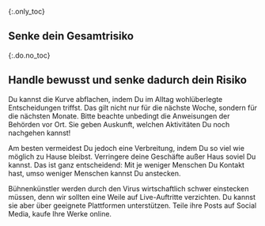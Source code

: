 {:.only_toc}
## Senke dein Gesamtrisiko

{:.do.no_toc}
## Handle bewusst und senke dadurch dein Risiko

Du kannst die Kurve abflachen, indem Du im Alltag wohlüberlegte Entscheidungen triffst. Das gilt nicht nur für die nächste Woche, sondern für die nächsten Monate. Bitte beachte unbedingt die Anweisungen der Behörden vor Ort. Sie geben Auskunft, welchen Aktivitäten Du noch nachgehen kannst! 

Am besten vermeidest Du jedoch eine Verbreitung, indem Du so viel wie möglich zu Hause bleibst. Verringere deine Geschäfte außer Haus soviel Du kannst. Das ist ganz entscheidend: Mit je weniger Menschen Du Kontakt hast, umso weniger Menschen kannst Du anstecken. 
 
Bühnenkünstler werden durch den Virus wirtschaftlich schwer einstecken müssen, denn wir sollten eine Weile auf Live-Auftritte verzichten. Du kannst sie aber über geeignete Plattformen unterstützen. Teile ihre Posts auf Social Media, kaufe Ihre Werke online.
